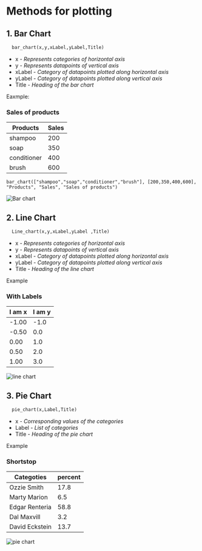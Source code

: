 # Methods for plotting

## 1. Bar Chart

```python
  bar_chart(x,y,xLabel,yLabel,Title)
```

* x - *Represents categories of horizontal axis*
* y - *Represents datapoints of vertical axis*
* xLabel - *Category of datapoints plotted along horizontal axis*
* yLabel - *Category of datapoints plotted along vertical axis*
* Title - *Heading of the bar chart*

Eaxmple:
### Sales of products
|Products|Sales|
|---|---|
|shampoo|200|
|soap|350|
|conditioner|400|
|brush|600|

` bar_chart(["shampoo","soap","conditioner","brush"], [200,350,400,600], "Products", "Sales", "Sales of products") `

![Bar chart](https://3.bp.blogspot.com/-vhJS_AqSbVM/W6D9HkeOVEI/AAAAAAAABH0/ZWcla0LK_cQyfXsnHeMGhJxyTHcmBnCCACLcBGAs/s1600/bar1.PNG)


## 2. Line Chart
```python
  Line_chart(x,y,xLabel,yLabel ,Title)
```
* x - *Represents categories of horizontal axis*
* y - *Represents datapoints of vertical axis*
* xLabel - *Category of datapoints plotted along horizontal axis*
* yLabel - *Category of datapoints plotted along vertical axis*
* Title - *Heading of the line chart*


Example



### With Labels
|I am x|I am y|
|---|---|
|-1.00|-1.0|
|-0.50|0.0|
|0.00|1.0|
|0.50|2.0|
|1.00|3.0|


![line chart](https://d33wubrfki0l68.cloudfront.net/077f05961cfc512d7c0473d75b398ce201e3b530/3c537/wp-content/uploads/2019/07/line-labels.png)


## 3. Pie Chart
```python
  pie_chart(x,Label,Title)
```

* x - *Corresponding values of the categories*
* Label - *List of categories*
* Title - *Heading of the pie chart*

Example





### Shortstop

|Categoties|percent|
|---|---|
| Ozzie Smith | 17.8 |
| Marty Marion | 6.5 |
| Edgar Renteria | 58.8 |
| Dal Maxvill | 3.2 |
| David Eckstein | 13.7 |





![pie chart](http://cdn2.vox-cdn.com/assets/4578425/image__9_.png)
